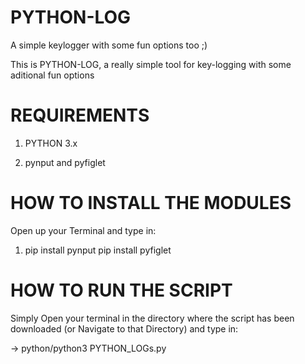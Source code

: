 # PYTHON-LOG
A simple keylogger with some fun options too ;)

This is PYTHON-LOG, a really simple tool for key-logging with some aditional fun options




# REQUIREMENTS

1. PYTHON 3.x

2. pynput and pyfiglet


# HOW TO INSTALL THE MODULES

Open up your Terminal and type in:

1. pip install pynput
   pip install pyfiglet 
   
# HOW TO RUN THE SCRIPT

Simply Open your terminal in the directory where the script has been downloaded (or Navigate to that Directory) and type in:

-> python/python3 PYTHON_LOGs.py
